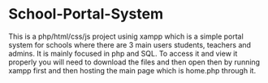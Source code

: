 # School-Portal-System
This is a php/html/css/js project usinig xampp which is a simple portal system for schools where there are 3 main users students, teachers and admins.
It is mainly focused in php and SQL. To access it and view it properly you will need to download the files and then open then by running xampp first and then hosting the main page which is home.php through it.

